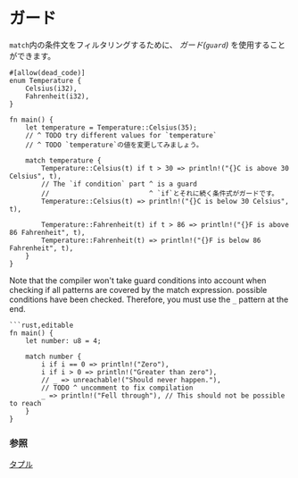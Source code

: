 <!--
# Guards
-->
# ガード

<!--
A `match` *guard* can be added to filter the arm.
-->
`match`内の条件文をフィルタリングするために、 *ガード(`guard`)* を使用することができます。

```rust,editable
#[allow(dead_code)]
enum Temperature {
    Celsius(i32),
    Fahrenheit(i32),
}

fn main() {
    let temperature = Temperature::Celsius(35);
    // ^ TODO try different values for `temperature`
    // ^ TODO `temperature`の値を変更してみましょう。

    match temperature {
        Temperature::Celsius(t) if t > 30 => println!("{}C is above 30 Celsius", t),
        // The `if condition` part ^ is a guard
        //                         ^ `if`とそれに続く条件式がガードです。
        Temperature::Celsius(t) => println!("{}C is below 30 Celsius", t),

        Temperature::Fahrenheit(t) if t > 86 => println!("{}F is above 86 Fahrenheit", t),
        Temperature::Fahrenheit(t) => println!("{}F is below 86 Fahrenheit", t),
    }
}
```

Note that the compiler won't take guard conditions into account when checking
if all patterns are covered by the match expression.
possible conditions have been checked.  Therefore, you must use the `_` pattern
at the end.

```rust,editable,ignore,mdbook-runnable
```rust,editable
fn main() {
    let number: u8 = 4;

    match number {
        i if i == 0 => println!("Zero"),
        i if i > 0 => println!("Greater than zero"),
        // _ => unreachable!("Should never happen."),
        // TODO ^ uncomment to fix compilation
        _ => println!("Fell through"), // This should not be possible to reach
    }
}
```

<!--
### See also:
-->
### 参照

<!--
[Tuples](../../primitives/tuples.md)
[Enums](../../custom_types/enum.md)
-->
[タプル](../../primitives/tuples.md)
